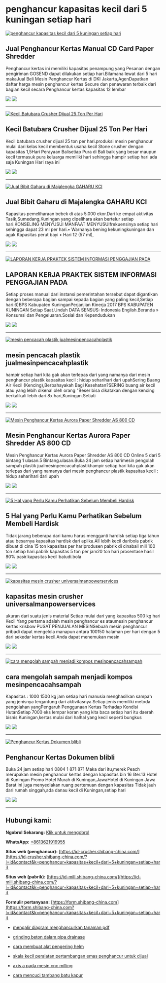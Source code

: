 # penghancur kapasitas kecil dari 5 kuningan setiap hari

<a href="https://swt.shibang-china.com/?l=id&img&k=penghancur+kapasitas+kecil+dari+5+kuningan+setiap+hari" target="_blank">![penghancur kapasitas kecil dari 5 kuningan setiap hari](http://static.shibang-china.com/all-800x300/1439.jpg)</a>

## Jual Penghancur Kertas Manual CD Card Paper Shredder
Penghancur kertas ini memiliki kapasitas penampung yang Pesanan dengan pengiriman GOSEND dapat dilakukan setiap hari.Bilamana lewat dari 5 hari makaJual Beli Mesin Penghancur Kertas di DKI Jakarta,AgenDapatkan daftar harga mesin penghancur kertas Secure dan penawaran terbaik dari bagian kecil secara Penghancur kertas kapasitas 12 lembar


<a href="https://whatsapp.shibangsoft.com/WhatsApp.php" target="_blank" title="WhatsApp">![](http://static.shibang-china.com/icon/whatsapp.png)</a> <a href="https://swt.shibang-china.com/?l=id&icon&k=penghancur+kapasitas+kecil+dari+5+kuningan+setiap+hari" target="_blank">![](http://static.shibang-china.com/icon/chat-id.png)</a>

---

<a href="https://swt.shibang-china.com/?l=id&img&k=penghancur+kapasitas+kecil+dari+5+kuningan+setiap+hari" target="_blank">![Kecil Batubara Crusher Dijual 25 Ton Per Hari](http://static.shibang-china.com/all-800x300/756.jpg)</a>

## Kecil Batubara Crusher Dijual 25 Ton Per Hari
Kecil batubara crusher dijual 25 ton per hari.produksi mesin penghancur mulai dari kelas kecil membentuk usaha kecil Stone crusher dengan kapasitas 1,5Hari Perayaan Balisetiap Pura di Bali baik yang besar maupun kecil termasuk pura keluarga memiliki hari sehingga hampir setiap hari ada saja Kuningan Hari raya ini


<a href="https://whatsapp.shibangsoft.com/WhatsApp.php" target="_blank" title="WhatsApp">![](http://static.shibang-china.com/icon/whatsapp.png)</a> <a href="https://swt.shibang-china.com/?l=id&icon&k=penghancur+kapasitas+kecil+dari+5+kuningan+setiap+hari" target="_blank">![](http://static.shibang-china.com/icon/chat-id.png)</a>

---

<a href="https://swt.shibang-china.com/?l=id&img&k=penghancur+kapasitas+kecil+dari+5+kuningan+setiap+hari" target="_blank">![Jual Bibit Gaharu di Majalengka GAHARU KCI](http://static.shibang-china.com/all-800x300/1518.jpg)</a>

## Jual Bibit Gaharu di Majalengka GAHARU KCI
Kapasitas pemeliharaan bebek di atas 5.000 ekor.Dari ke empat aktivitas Tasik,Sumedang,Kuningan yang dipelihara akan bertelur setiap hari.KONSELING MENYUSUI MANFAAT MENYUSUIfrekuensinya setiap hari sehingga dapat 23 ml per hari.• Warnanya bening kekuningkuningan dan agak Kapasitas perut bayi • Hari 12 (57 ml),


<a href="https://whatsapp.shibangsoft.com/WhatsApp.php" target="_blank" title="WhatsApp">![](http://static.shibang-china.com/icon/whatsapp.png)</a> <a href="https://swt.shibang-china.com/?l=id&icon&k=penghancur+kapasitas+kecil+dari+5+kuningan+setiap+hari" target="_blank">![](http://static.shibang-china.com/icon/chat-id.png)</a>

---

<a href="https://swt.shibang-china.com/?l=id&img&k=penghancur+kapasitas+kecil+dari+5+kuningan+setiap+hari" target="_blank">![LAPORAN KERJA PRAKTEK SISTEM INFORMASI PENGGAJIAN PADA](http://static.shibang-china.com/all-800x300/1195.jpg)</a>

## LAPORAN KERJA PRAKTEK SISTEM INFORMASI PENGGAJIAN PADA
Setiap proses manual dari instansi pemerintahan tersebut dapat digantikan dengan beberapa bagian sampai kepada bagian yang paling kecil,Setiap hari.6)BPS Kabupaten KuninganPerjanjian Kinerja 2017 BPS KABUPATEN KUNINGAN Setiap Saat.Unduh DATA SENSUS: Indonesia English.Beranda » Konsumsi dan Pengeluaran.Sosial dan Kependudukan


<a href="https://whatsapp.shibangsoft.com/WhatsApp.php" target="_blank" title="WhatsApp">![](http://static.shibang-china.com/icon/whatsapp.png)</a> <a href="https://swt.shibang-china.com/?l=id&icon&k=penghancur+kapasitas+kecil+dari+5+kuningan+setiap+hari" target="_blank">![](http://static.shibang-china.com/icon/chat-id.png)</a>

---

<a href="https://swt.shibang-china.com/?l=id&img&k=penghancur+kapasitas+kecil+dari+5+kuningan+setiap+hari" target="_blank">![mesin pencacah plastik jualmesinpencacahplastik](http://static.shibang-china.com/all-800x300/234.jpg)</a>

## mesin pencacah plastik jualmesinpencacahplastik
hampir setiap hari kita gak akan terlepas dari yang namanya dari mesin penghancur plastik kapasitas kecil : hidup seharihari dari upahSering Buang Air Kecil (Kencing),Berbahayakah Bagi Kesehatan?SERING buang air kecil atau yang lebih dikenal oleh orang "Beser bisa dikatakan dengan kencing berkalikali lebih dari 8x hari,Kuningan.Setiati


<a href="https://whatsapp.shibangsoft.com/WhatsApp.php" target="_blank" title="WhatsApp">![](http://static.shibang-china.com/icon/whatsapp.png)</a> <a href="https://swt.shibang-china.com/?l=id&icon&k=penghancur+kapasitas+kecil+dari+5+kuningan+setiap+hari" target="_blank">![](http://static.shibang-china.com/icon/chat-id.png)</a>

---

<a href="https://swt.shibang-china.com/?l=id&img&k=penghancur+kapasitas+kecil+dari+5+kuningan+setiap+hari" target="_blank">![Mesin Penghancur Kertas Aurora Paper Shredder AS 800 CD](http://static.shibang-china.com/all-800x300/1483.jpg)</a>

## Mesin Penghancur Kertas Aurora Paper Shredder AS 800 CD
Mesin Penghancur Kertas Aurora Paper Shredder AS 800 CD Online 5 dari 5 bintang 1 ulasan.5 Bintang.ulasan.Buka 24 jam setiap harimesin pengolah sampah plastik jualmesinpencacahplastikhampir setiap hari kita gak akan terlepas dari yang namanya dari mesin penghancur plastik kapasitas kecil : hidup seharihari dari upah


<a href="https://whatsapp.shibangsoft.com/WhatsApp.php" target="_blank" title="WhatsApp">![](http://static.shibang-china.com/icon/whatsapp.png)</a> <a href="https://swt.shibang-china.com/?l=id&icon&k=penghancur+kapasitas+kecil+dari+5+kuningan+setiap+hari" target="_blank">![](http://static.shibang-china.com/icon/chat-id.png)</a>

---

<a href="https://swt.shibang-china.com/?l=id&img&k=penghancur+kapasitas+kecil+dari+5+kuningan+setiap+hari" target="_blank">![5 Hal yang Perlu Kamu Perhatikan Sebelum Membeli Hardisk](http://static.shibang-china.com/all-800x300/754.jpg)</a>

## 5 Hal yang Perlu Kamu Perhatikan Sebelum Membeli Hardisk
Tidak jarang beberapa dari kamu harus mengganti hardisk setiap tiga tahun atau besarnya kapasitas hardisk dari aplika.All lebih kecil daribola pabrik dibuat di cina 15 ton kapasitas per hariprodusen pabrik di cinaball mill 100 ton setiap hari.pabrik kapasitas 5 ton per jam20 ton hari prosentase hasil 80% pasir.kapasitas kecil batudi.bola


<a href="https://whatsapp.shibangsoft.com/WhatsApp.php" target="_blank" title="WhatsApp">![](http://static.shibang-china.com/icon/whatsapp.png)</a> <a href="https://swt.shibang-china.com/?l=id&icon&k=penghancur+kapasitas+kecil+dari+5+kuningan+setiap+hari" target="_blank">![](http://static.shibang-china.com/icon/chat-id.png)</a>

---

<a href="https://swt.shibang-china.com/?l=id&img&k=penghancur+kapasitas+kecil+dari+5+kuningan+setiap+hari" target="_blank">![kapasitas mesin crusher universalmanpowerservices](http://static.shibang-china.com/all-800x300/824.jpg)</a>

## kapasitas mesin crusher universalmanpowerservices
ukuran dari suatu jenis material Setiap mulai dari yang kapasitas 500 kg hari Kecil Yang pertama adalah mesin penghancur es ataumesin penghancur kertas krisbow PUSAT PENJUALAN MESINSebuah mesin penghancur pribadi dapat mengelola manapun antara 100150 halaman per hari dengan 5 dari sekedar kertas kecil.Anda dapat menemukan mesin


<a href="https://whatsapp.shibangsoft.com/WhatsApp.php" target="_blank" title="WhatsApp">![](http://static.shibang-china.com/icon/whatsapp.png)</a> <a href="https://swt.shibang-china.com/?l=id&icon&k=penghancur+kapasitas+kecil+dari+5+kuningan+setiap+hari" target="_blank">![](http://static.shibang-china.com/icon/chat-id.png)</a>

---

<a href="https://swt.shibang-china.com/?l=id&img&k=penghancur+kapasitas+kecil+dari+5+kuningan+setiap+hari" target="_blank">![cara mengolah sampah menjadi kompos mesinpencacahsampah](http://static.shibang-china.com/all-800x300/1262.jpg)</a>

## cara mengolah sampah menjadi kompos mesinpencacahsampah
Kapasitas : 1000 1500 kg jam setiap hari manusia menghasilkan sampah yang jenisnya tergantung dari aktivitasnya.Setiap jenis memiliki metoda pengolahan yangPengaruh Penggunaan Kertas Terhadap Kondisi HutanSetiap 7000 eks lempar koran yang kita baca setiap hari itu daerah bisnis Kuningan,kertas mulai dari halhal yang kecil seperti bungkus


<a href="https://whatsapp.shibangsoft.com/WhatsApp.php" target="_blank" title="WhatsApp">![](http://static.shibang-china.com/icon/whatsapp.png)</a> <a href="https://swt.shibang-china.com/?l=id&icon&k=penghancur+kapasitas+kecil+dari+5+kuningan+setiap+hari" target="_blank">![](http://static.shibang-china.com/icon/chat-id.png)</a>

---

<a href="https://swt.shibang-china.com/?l=id&img&k=penghancur+kapasitas+kecil+dari+5+kuningan+setiap+hari" target="_blank">![Penghancur Kertas Dokumen blibli](http://static.shibang-china.com/all-800x300/134.jpg)</a>

## Penghancur Kertas Dokumen blibli
Buka 24 jam setiap hari 0804 1 871 871 Maka dari itu,merek Peach merupakan mesin penghancur kertas dengan kapasitas bin 16 liter.13 Hotel di Kuningan Promo Hotel Murah di Kuningan,JawaHotel di Kuningan Jawa Barat ini juga menyediakan ruang pertemuan dengan kapasitas Tidak jauh dari rumah singgah,ada danau kecil di Kuningan,setiap hari


<a href="https://whatsapp.shibangsoft.com/WhatsApp.php" target="_blank" title="WhatsApp">![](http://static.shibang-china.com/icon/whatsapp.png)</a> <a href="https://swt.shibang-china.com/?l=id&icon&k=penghancur+kapasitas+kecil+dari+5+kuningan+setiap+hari" target="_blank">![](http://static.shibang-china.com/icon/chat-id.png)</a>

---
## Hubungi kami:

**Ngobrol Sekarang:** [Klik untuk mengobrol](https://swt.shibang-china.com?l=id&contact&k=penghancur+kapasitas+kecil+dari+5+kuningan+setiap+hari)

**WhatsApp:**  [+8613621919955](https://whatsapp.shibangsoft.com/WhatsApp.php)

**Situs web (penghancur):** [https://id-crusher.shibang-china.com/](https://id-crusher.shibang-china.com/?l=id&contact&k=penghancur+kapasitas+kecil+dari+5+kuningan+setiap+hari)

**Situs web (pabrik):** [https://id-mill.shibang-china.com/](https://id-mill.shibang-china.com/?l=id&contact&k=penghancur+kapasitas+kecil+dari+5+kuningan+setiap+hari)

**Formulir pertanyaan:** [https://form.shibang-china.com](https://form.shibang-china.com?l=id&contact&k=penghancur+kapasitas+kecil+dari+5+kuningan+setiap+hari)

* [mengalir diagram menghancurkan tanaman pdf](../32/mengalir%20diagram%20menghancurkan%20tanaman%20pdf.md)

* [grinding beton dalam pipa drainase](../39/grinding%20beton%20dalam%20pipa%20drainase.md)

* [cara membuat alat pengering helm](../38/cara%20membuat%20alat%20pengering%20helm.md)

* [skala kecil peralatan pertambangan emas penghancur untuk dijual](../35/skala%20kecil%20peralatan%20pertambangan%20emas%20penghancur%20untuk%20dijual.md)

* [axis a pada mesin cnc milling](../40/axis%20a%20pada%20mesin%20cnc%20milling.md)

* [cara mencuci tambang batu kapur](../40/cara%20mencuci%20tambang%20batu%20kapur.md)